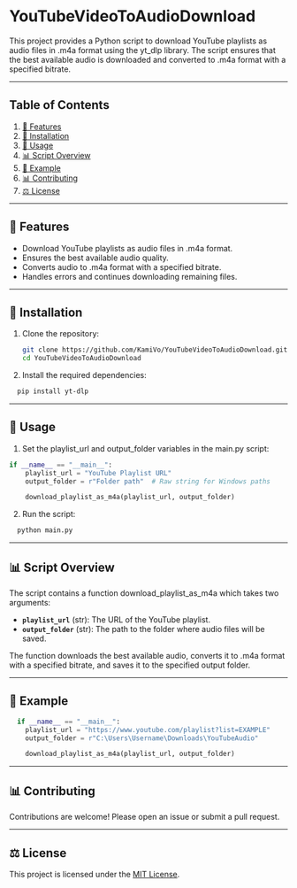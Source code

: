 # YouTubeVideoToAudioDownload

This project provides a Python script to download YouTube playlists as audio files in .m4a format using the yt_dlp library. The script ensures that the best available audio is downloaded and converted to .m4a format with a specified bitrate.

---

## Table of Contents

1. [🎨 Features](#-features)
2. [📝 Installation](#-installation)
3. [🔧 Usage](#-usage)
5. [📊 Script Overview](#-script-overview)
6. [💭 Example](#-example)
7. [📊 Contributing](#-contributing)
8. [⚖️ License](#-license)

---

## 🎨 Features

- Download YouTube playlists as audio files in .m4a format.
- Ensures the best available audio quality.
- Converts audio to .m4a format with a specified bitrate.
- Handles errors and continues downloading remaining files.

---

## 📝 Installation

1. Clone the repository:
   ```sh
   git clone https://github.com/KamiVo/YouTubeVideoToAudioDownload.git
   cd YouTubeVideoToAudioDownload
   ```
2. Install the required dependencies:
```sh
  pip install yt-dlp
```

---

## 🔧 Usage

1. Set the playlist_url and output_folder variables in the main.py script:
```Python
if __name__ == "__main__":
    playlist_url = "YouTube Playlist URL"
    output_folder = r"Folder path"  # Raw string for Windows paths

    download_playlist_as_m4a(playlist_url, output_folder)
```
2. Run the script:
```sh
  python main.py
```

---

## 📊 Script Overview
The script contains a function download_playlist_as_m4a which takes two arguments:

- **`playlist_url`** (str): The URL of the YouTube playlist.
- **`output_folder`** (str): The path to the folder where audio files will be saved.

The function downloads the best available audio, converts it to .m4a format with a specified bitrate, and saves it to the specified output folder.

---

## 💭 Example

```Python
  if __name__ == "__main__":
    playlist_url = "https://www.youtube.com/playlist?list=EXAMPLE"
    output_folder = r"C:\Users\Username\Downloads\YouTubeAudio"

    download_playlist_as_m4a(playlist_url, output_folder)
```

---

## 📊 Contributing
Contributions are welcome! Please open an issue or submit a pull request.

---

## ⚖️ License

This project is licensed under the [MIT License](LICENSE).
